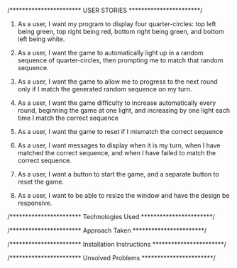 /***********************
USER STORIES
***********************/

1) As a user, I want my program to display four quarter-circles: top left being green, top right being red, bottom right being green, and bottom left being white.

2) As a user, I want the game to automatically light up in a random sequence of quarter-circles, then prompting me to match that random sequence.

3) As a user, I want the game to allow me to progress to the next round only if I match the generated random sequence on my turn.

4) As a user, I want the game difficulty to increase automatically every round, beginning the game at one light, and increasing by one light each time I match the correct sequence

5) As a user, I want the game to reset if I mismatch the correct sequence

6) As a user, I want messages to display when it is my turn, when I have matched the correct sequence, and when I have failed to match the correct sequence.

7) As a user, I want a button to start the game, and a separate button to reset the game.

8) As a user, I want to be able to resize the window and have the design be responsive.


/***********************
Technologies Used
***********************/



/***********************
Approach Taken
***********************/



/***********************
Installation Instructions
***********************/


/***********************
Unsolved Problems
***********************/
